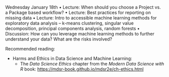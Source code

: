 Wednesday January 18th
• Lecture: When should you choose a Project vs. a Package based workflow?
• Lecture: Best practices for reporting on missing data
• Lecture: Intro to accessible machine learning methods for exploratory data analysis
  – k-means clustering, singular value decomposition, principal components analysis, random forests
• Discussion: How can you leverage machine learning methods to further understand your data?
  What are the risks involved?
  
  
Recommended reading: 

  * Harms and Ethics in Data Science and Machine Learning: 
    * The *Data Science Ethics* chapter from the *Modern Data Science with R* book: https://mdsr-book.github.io/mdsr2e/ch-ethics.html